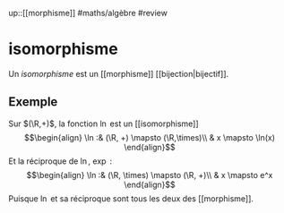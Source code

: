 up::[[morphisme]]
#maths/algèbre #review 
# isomorphisme
Un _isomorphisme_ est un [[morphisme]] [[bijection|bijectif]].

## Exemple
Sur $(\R,+)$, la fonction $\ln$ est un [[isomorphisme]]
$$\begin{align}
\ln :& (\R, +) \mapsto (\R,\times)\\
     & x \mapsto \ln(x)
\end{align}$$
Et la réciproque de $\ln$, $\exp$ :
$$\begin{align}
\ln :& (\R, \times) \mapsto (\R, +)\\
     & x \mapsto e^x
\end{align}$$
Puisque $\ln$ et sa réciproque sont tous les deux des [[morphisme]].


